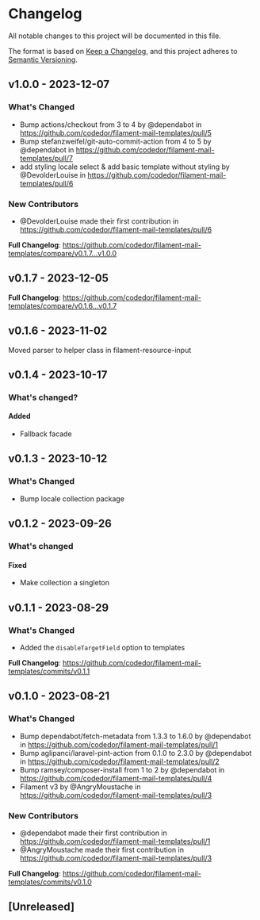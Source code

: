 # Changelog

All notable changes to this project will be documented in this file.

The format is based on [Keep a Changelog](https://keepachangelog.com/en/1.0.0/),
and this project adheres to [Semantic Versioning](https://semver.org/spec/v2.0.0.html).

## v1.0.0 - 2023-12-07

### What's Changed

* Bump actions/checkout from 3 to 4 by @dependabot in https://github.com/codedor/filament-mail-templates/pull/5
* Bump stefanzweifel/git-auto-commit-action from 4 to 5 by @dependabot in https://github.com/codedor/filament-mail-templates/pull/7
* add styling locale select & add basic template without styling by @DevolderLouise in https://github.com/codedor/filament-mail-templates/pull/6

### New Contributors

* @DevolderLouise made their first contribution in https://github.com/codedor/filament-mail-templates/pull/6

**Full Changelog**: https://github.com/codedor/filament-mail-templates/compare/v0.1.7...v1.0.0

## v0.1.7 - 2023-12-05

**Full Changelog**: https://github.com/codedor/filament-mail-templates/compare/v0.1.6...v0.1.7

## v0.1.6 - 2023-11-02

Moved parser to helper class in filament-resource-input

## v0.1.4 - 2023-10-17

### What's changed?

#### Added

- Fallback facade

## v0.1.3 - 2023-10-12

### What's Changed

- Bump locale collection package

## v0.1.2 - 2023-09-26

### What's changed

#### Fixed

- Make collection a singleton

## v0.1.1 - 2023-08-29

### What's Changed

- Added the `disableTargetField` option to templates

**Full Changelog**: https://github.com/codedor/filament-mail-templates/commits/v0.1.1

## v0.1.0 - 2023-08-21

### What's Changed

- Bump dependabot/fetch-metadata from 1.3.3 to 1.6.0 by @dependabot in https://github.com/codedor/filament-mail-templates/pull/1
- Bump aglipanci/laravel-pint-action from 0.1.0 to 2.3.0 by @dependabot in https://github.com/codedor/filament-mail-templates/pull/2
- Bump ramsey/composer-install from 1 to 2 by @dependabot in https://github.com/codedor/filament-mail-templates/pull/4
- Filament v3 by @AngryMoustache in https://github.com/codedor/filament-mail-templates/pull/3

### New Contributors

- @dependabot made their first contribution in https://github.com/codedor/filament-mail-templates/pull/1
- @AngryMoustache made their first contribution in https://github.com/codedor/filament-mail-templates/pull/3

**Full Changelog**: https://github.com/codedor/filament-mail-templates/commits/v0.1.0

## [Unreleased]
